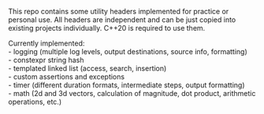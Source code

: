 This repo contains some utility headers implemented for practice or personal use.
All headers are independent and can be just copied into existing projects individually.
C++20 is required to use them.

Currently implemented:<br />
	- logging (multiple log levels, output destinations, source info, formatting)<br />
	- constexpr string hash<br />
	- templated linked list (access, search, insertion)<br />
	- custom assertions and exceptions<br />
	- timer (different duration formats, intermediate steps, output formatting)<br />
	- math (2d and 3d vectors, calculation of magnitude, dot product, arithmetic operations, etc.)